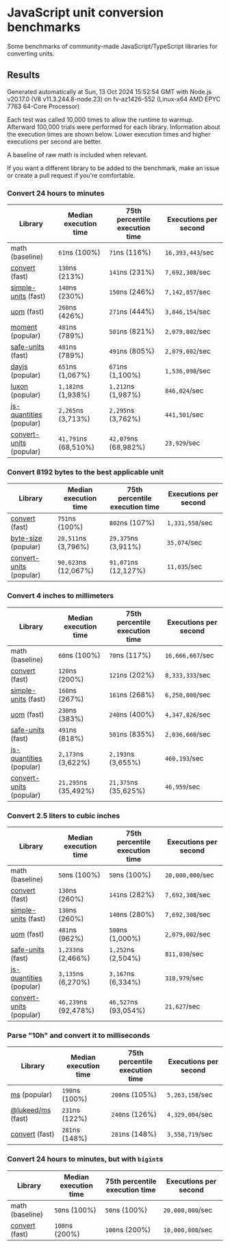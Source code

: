 # JavaScript unit conversion benchmarks

Some benchmarks of community-made JavaScript/TypeScript libraries for converting units.

## Results

<!-- beginblock(results) -->

Generated automatically at Sun, 13 Oct 2024 15:52:54 GMT with Node.js v20.17.0 (V8 v11.3.244.8-node.23) on fv-az1426-552 (Linux-x64 AMD EPYC 7763 64-Core Processor)

Each test was called 10,000 times to allow the runtime to warmup.
Afterward 100,000 trials were performed for each library.
Information about the execution times are shown below.
Lower execution times and higher executions per second are better.

A baseline of raw math is included when relevant.

If you want a different library to be added to the benchmark, make an issue or create a pull request if you're comfortable.

### Convert 24 hours to minutes

| Library                                                            | Median execution time | 75th percentile execution time | Executions per second |
| ------------------------------------------------------------------ | --------------------- | ------------------------------ | --------------------- |
| math (baseline)                                                    | `61`ns (100%)         | `71`ns (116%)                  | `16,393,443`/sec      |
| [convert](https://npmjs.com/package/convert) (fast)                | `130`ns (213%)        | `141`ns (231%)                 | `7,692,308`/sec       |
| [simple-units](https://npmjs.com/package/simple-units) (fast)      | `140`ns (230%)        | `150`ns (246%)                 | `7,142,857`/sec       |
| [uom](https://npmjs.com/package/uom) (fast)                        | `260`ns (426%)        | `271`ns (444%)                 | `3,846,154`/sec       |
| [moment](https://npmjs.com/package/moment) (popular)               | `481`ns (789%)        | `501`ns (821%)                 | `2,079,002`/sec       |
| [safe-units](https://npmjs.com/package/safe-units) (fast)          | `481`ns (789%)        | `491`ns (805%)                 | `2,079,002`/sec       |
| [dayjs](https://npmjs.com/package/dayjs) (popular)                 | `651`ns (1,067%)      | `671`ns (1,100%)               | `1,536,098`/sec       |
| [luxon](https://npmjs.com/package/luxon) (popular)                 | `1,182`ns (1,938%)    | `1,212`ns (1,987%)             | `846,024`/sec         |
| [js-quantities](https://npmjs.com/package/js-quantities) (popular) | `2,265`ns (3,713%)    | `2,295`ns (3,762%)             | `441,501`/sec         |
| [convert-units](https://npmjs.com/package/convert-units) (popular) | `41,791`ns (68,510%)  | `42,079`ns (68,982%)           | `23,929`/sec          |

### Convert 8192 bytes to the best applicable unit

| Library                                                            | Median execution time | 75th percentile execution time | Executions per second |
| ------------------------------------------------------------------ | --------------------- | ------------------------------ | --------------------- |
| [convert](https://npmjs.com/package/convert) (fast)                | `751`ns (100%)        | `802`ns (107%)                 | `1,331,558`/sec       |
| [byte-size](https://npmjs.com/package/byte-size) (popular)         | `28,511`ns (3,796%)   | `29,375`ns (3,911%)            | `35,074`/sec          |
| [convert-units](https://npmjs.com/package/convert-units) (popular) | `90,623`ns (12,067%)  | `91,071`ns (12,127%)           | `11,035`/sec          |

### Convert 4 inches to millimeters

| Library                                                            | Median execution time | 75th percentile execution time | Executions per second |
| ------------------------------------------------------------------ | --------------------- | ------------------------------ | --------------------- |
| math (baseline)                                                    | `60`ns (100%)         | `70`ns (117%)                  | `16,666,667`/sec      |
| [convert](https://npmjs.com/package/convert) (fast)                | `120`ns (200%)        | `121`ns (202%)                 | `8,333,333`/sec       |
| [simple-units](https://npmjs.com/package/simple-units) (fast)      | `160`ns (267%)        | `161`ns (268%)                 | `6,250,000`/sec       |
| [uom](https://npmjs.com/package/uom) (fast)                        | `230`ns (383%)        | `240`ns (400%)                 | `4,347,826`/sec       |
| [safe-units](https://npmjs.com/package/safe-units) (fast)          | `491`ns (818%)        | `501`ns (835%)                 | `2,036,660`/sec       |
| [js-quantities](https://npmjs.com/package/js-quantities) (popular) | `2,173`ns (3,622%)    | `2,193`ns (3,655%)             | `460,193`/sec         |
| [convert-units](https://npmjs.com/package/convert-units) (popular) | `21,295`ns (35,492%)  | `21,375`ns (35,625%)           | `46,959`/sec          |

### Convert 2.5 liters to cubic inches

| Library                                                            | Median execution time | 75th percentile execution time | Executions per second |
| ------------------------------------------------------------------ | --------------------- | ------------------------------ | --------------------- |
| math (baseline)                                                    | `50`ns (100%)         | `50`ns (100%)                  | `20,000,000`/sec      |
| [convert](https://npmjs.com/package/convert) (fast)                | `130`ns (260%)        | `141`ns (282%)                 | `7,692,308`/sec       |
| [simple-units](https://npmjs.com/package/simple-units) (fast)      | `130`ns (260%)        | `140`ns (280%)                 | `7,692,308`/sec       |
| [uom](https://npmjs.com/package/uom) (fast)                        | `481`ns (962%)        | `500`ns (1,000%)               | `2,079,002`/sec       |
| [safe-units](https://npmjs.com/package/safe-units) (fast)          | `1,233`ns (2,466%)    | `1,252`ns (2,504%)             | `811,030`/sec         |
| [js-quantities](https://npmjs.com/package/js-quantities) (popular) | `3,135`ns (6,270%)    | `3,167`ns (6,334%)             | `318,979`/sec         |
| [convert-units](https://npmjs.com/package/convert-units) (popular) | `46,239`ns (92,478%)  | `46,527`ns (93,054%)           | `21,627`/sec          |

### Parse "10h" and convert it to milliseconds

| Library                                                   | Median execution time | 75th percentile execution time | Executions per second |
| --------------------------------------------------------- | --------------------- | ------------------------------ | --------------------- |
| [ms](https://npmjs.com/package/ms) (popular)              | `190`ns (100%)        | `200`ns (105%)                 | `5,263,158`/sec       |
| [@lukeed/ms](https://npmjs.com/package/@lukeed/ms) (fast) | `231`ns (122%)        | `240`ns (126%)                 | `4,329,004`/sec       |
| [convert](https://npmjs.com/package/convert) (fast)       | `281`ns (148%)        | `281`ns (148%)                 | `3,558,719`/sec       |

### Convert 24 hours to minutes, but with `bigint`s

| Library                                             | Median execution time | 75th percentile execution time | Executions per second |
| --------------------------------------------------- | --------------------- | ------------------------------ | --------------------- |
| math (baseline)                                     | `50`ns (100%)         | `50`ns (100%)                  | `20,000,000`/sec      |
| [convert](https://npmjs.com/package/convert) (fast) | `100`ns (200%)        | `100`ns (200%)                 | `10,000,000`/sec      |

<!-- endblock(results) -->
